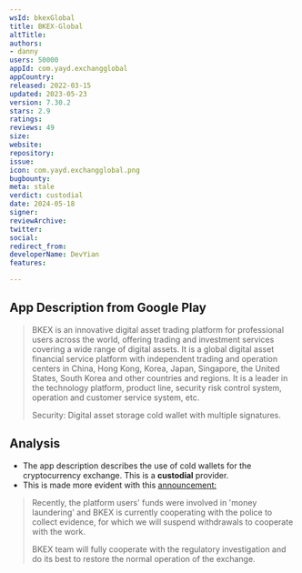 ```yaml
---
wsId: bkexGlobal
title: BKEX-Global
altTitle: 
authors:
- danny
users: 50000
appId: com.yayd.exchangglobal
appCountry: 
released: 2022-03-15
updated: 2023-05-23
version: 7.30.2
stars: 2.9
ratings: 
reviews: 49
size: 
website: 
repository: 
issue: 
icon: com.yayd.exchangglobal.png
bugbounty: 
meta: stale
verdict: custodial
date: 2024-05-18
signer: 
reviewArchive: 
twitter: 
social: 
redirect_from: 
developerName: DevYian
features: 

---
```


## App Description from Google Play

> BKEX is an innovative digital asset trading platform for professional users across the world, offering trading and investment services covering a wide range of digital assets. It is a global digital asset financial service platform with independent trading and operation centers in China, Hong Kong, Korea, Japan, Singapore, the United States, South Korea and other countries and regions. It is a leader in the technology platform, product line, security risk control system, operation and customer service system, etc. 
>
> Security: Digital asset storage cold wallet with multiple signatures.

## Analysis 

- The app description describes the use of cold wallets for the cryptocurrency exchange. This is a **custodial** provider.
- This is made more evident with this [announcement:](https://bkex.zendesk.com/hc/en-us/articles/19022106904729-BKEX-Announcement-on-Suspension-of-Withdrawals) 

> Recently, the platform users' funds were involved in 'money laundering' and BKEX is currently cooperating with the police to collect evidence, for which we will suspend withdrawals to cooperate with the work.
>
> BKEX team will fully cooperate with the regulatory investigation and do its best to restore the normal operation of the exchange.